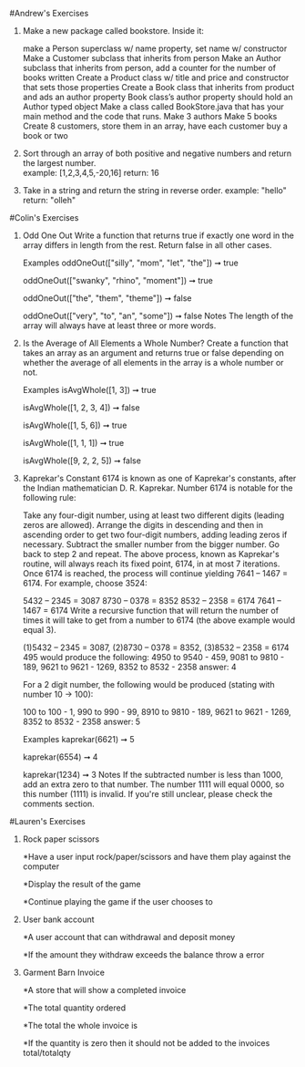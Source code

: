 #Andrew's Exercises

1. Make a new package called bookstore. Inside it:
   
   make a Person superclass w/ name property, set name w/ constructor
   Make a Customer subclass that inherits from person
   Make an Author subclass that inherits from person, add a counter for the number of books written
   Create a Product class w/ title and price and constructor that sets those properties
   Create a Book class that inherits from product and ads an author property
   Book class’s author property should hold an Author typed object
   Make a class called BookStore.java that has your main method and the code that runs.
   Make 3 authors
   Make 5 books
   Create 8 customers, store them in an array, have each customer buy a book or two
   
2. Sort through an array of both positive and negative numbers and return the largest number.    
    example: [1,2,3,4,5,-20,16]
    return: 16

3. Take in a string and return the string in reverse order.
    example: "hello"
    return: "olleh" 

#Colin's Exercises

1. Odd One Out
   Write a function that returns true if exactly one word in the array differs in length from the rest. Return false in all other cases.
   
   Examples
   oddOneOut(["silly", "mom", "let", "the"]) ➞ true
   
   oddOneOut(["swanky", "rhino", "moment"]) ➞ true
   
   oddOneOut(["the", "them", "theme"]) ➞ false
   
   oddOneOut(["very", "to", "an", "some"]) ➞ false
   Notes
   The length of the array will always have at least three or more words.
  
2. Is the Average of All Elements a Whole Number?
   Create a function that takes an array as an argument and returns true or false depending on whether the average of all elements in the array is a whole number or not.
   
   Examples
   isAvgWhole([1, 3]) ➞ true
   
   isAvgWhole([1, 2, 3, 4]) ➞ false
   
   isAvgWhole([1, 5, 6]) ➞ true
   
   isAvgWhole([1, 1, 1]) ➞ true
   
   isAvgWhole([9, 2, 2, 5]) ➞ false  
   

3. Kaprekar's Constant
   6174 is known as one of Kaprekar's constants, after the Indian mathematician D. R. Kaprekar. Number 6174 is notable for the following rule:
   
   Take any four-digit number, using at least two different digits (leading zeros are allowed).
   Arrange the digits in descending and then in ascending order to get two four-digit numbers, adding leading zeros if necessary.
   Subtract the smaller number from the bigger number.
   Go back to step 2 and repeat.
   The above process, known as Kaprekar's routine, will always reach its fixed point, 6174, in at most 7 iterations. Once 6174 is reached, the process will continue yielding 7641 – 1467 = 6174. For example, choose 3524:
   
   5432 – 2345 = 3087
   8730 – 0378 = 8352
   8532 – 2358 = 6174
   7641 – 1467 = 6174
   Write a recursive function that will return the number of times it will take to get from a number to 6174 (the above example would equal 3).
   
   (1)5432 – 2345 = 3087,
   (2)8730 – 0378 = 8352,
   (3)8532 – 2358 = 6174
   495 would produce the following: 4950 to 9540 - 459, 9081 to 9810 - 189, 9621 to 9621 - 1269, 8352 to 8532 - 2358 answer: 4
   
   For a 2 digit number, the following would be produced (stating with number 10 -> 100):
   
   100 to 100 - 1, 990 to 990 - 99, 8910 to 9810 - 189, 9621 to 9621 - 1269, 8352 to 8532 - 2358 answer: 5
   
   Examples
   kaprekar(6621) ➞ 5
   
   kaprekar(6554) ➞ 4
   
   kaprekar(1234) ➞ 3
   Notes
   If the subtracted number is less than 1000, add an extra zero to that number. The number 1111 will equal 0000, so this number (1111) is invalid. If you're still unclear, please check the comments section.

#Lauren's Exercises
1. Rock paper scissors

    *Have a user input rock/paper/scissors and have them play against the computer
    
    *Display the result of the game
    
    *Continue playing the game if the user chooses to
    
2.  User bank account

    *A user account that can withdrawal and deposit money 
    
    *If the amount they withdraw exceeds the balance throw a error

3. Garment Barn Invoice

     *A store that will show a completed invoice 
         
     *The total quantity ordered 
          
     *The total the whole invoice is
           
     *If the quantity is zero then it should not be added to the invoices total/totalqty
        
    
